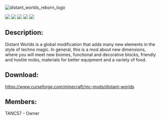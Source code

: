 ![distant_worlds_reborn_logo](https://user-images.githubusercontent.com/73794506/210829626-66daa532-e698-4b91-b38b-e768f0118d88.png)

[![](https://cf.way2muchnoise.eu/title/422072.svg)](https://www.curseforge.com/minecraft/mc-mods/distant-worlds)
[![](https://cf.way2muchnoise.eu/full_422072_downloads.svg)](https://www.curseforge.com/minecraft/mc-mods/distant-worlds)
[![](https://cf.way2muchnoise.eu/versions/Available%20for%20Forge_422072_all.svg)](https://www.curseforge.com/minecraft/mc-mods/distant-worlds)
[![](https://img.shields.io/discord/757292797802971288?label=Discord&color=575fff)](https://discord.gg/PmYRE6Y)
[![](https://img.shields.io/static/v1?label=Patreon&message=support%20me&color=7241f0)](https://patreon.com/TANC57)

## Description:
Distant Worlds is a global modification that adds many new elements in the style of techno magic. In general, this is a mod about new dimensions, where you will meet new biomes, functional and decorative blocks, friendly and hostile mobs, materials for better equipment and a variety of food.
## Download:
https://www.curseforge.com/minecraft/mc-mods/distant-worlds
## Members:
TANC57 - Owner

